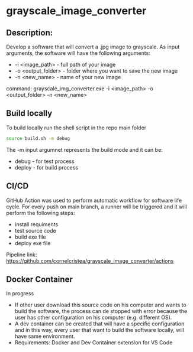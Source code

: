 # grayscale_image_converter

## Description:
Develop a software that will convert a .jpg image to grayscale. As input arguments, the software will have the following arguments:
- -i <image_path> - full path of your image
- -o <output_folder> - folder where you want to save the new image
- -n <new_name> - name of your new image

command: grayscale_img_converter.exe -i <image_path> -o <output_folder> -n <new_name>


## Build locally
To build locally run the shell script in the repo main folder
```bash
source build.sh -m debug
```
The -m input argumnet represents the build mode and it can be:
- debug - for test process
- deploy - for build process


## CI/CD
GitHub Action was used to perform automatic workflow for software life cycle.
For every push on main branch, a runner will be triggered and it will perform the following steps:
- install requiments
- test source code
- build exe file
- deploy exe file

Pipeline link: https://github.com/cornelcristea/grayscale_image_converter/actions


## Docker Container
In progress

- If other user download this source code on his computer and wants to build the software, the process can de stopped with error because the user has other configuration on his computer (e.g. different OS).
- A dev container can be created that will have a specific configuration and in this way, every user that want to build the software locally, will have same environment.
- Requirements: Docker and Dev Container extension for VS Code